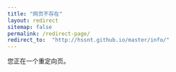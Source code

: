 ```yaml
---
title: "网页不存在"
layout: redirect
sitemap: false
permalink: /redirect-page/
redirect_to:  "http://hssnt.github.io/master/info/"
---
```

您正在一个重定向页。